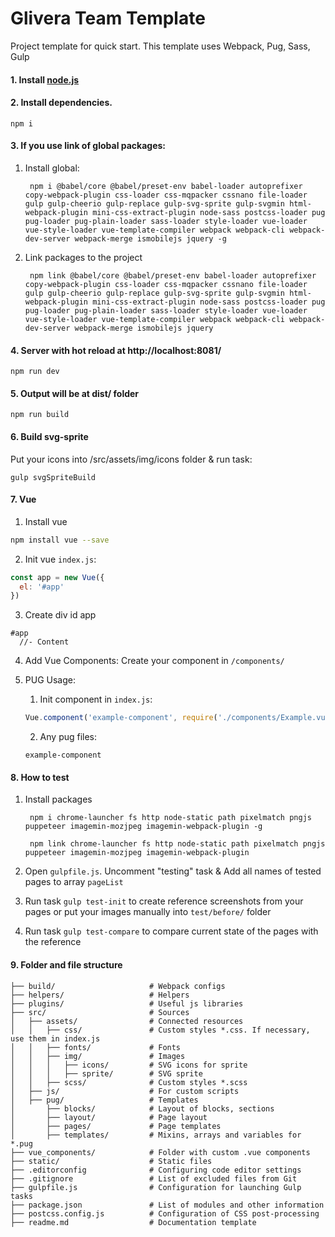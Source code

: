 # Glivera Team Template
Project template for quick start. This template uses Webpack, Pug, Sass, Gulp

#### 1. Install [node.js](https://nodejs.org/)  

#### 2. Install dependencies.

    npm i

#### 3. If you use link of global packages:  
1. Install global:

        npm i @babel/core @babel/preset-env babel-loader autoprefixer copy-webpack-plugin css-loader css-mqpacker cssnano file-loader gulp gulp-cheerio gulp-replace gulp-svg-sprite gulp-svgmin html-webpack-plugin mini-css-extract-plugin node-sass postcss-loader pug pug-loader pug-plain-loader sass-loader style-loader vue-loader vue-style-loader vue-template-compiler webpack webpack-cli webpack-dev-server webpack-merge ismobilejs jquery -g  

2. Link packages to the project  

        npm link @babel/core @babel/preset-env babel-loader autoprefixer copy-webpack-plugin css-loader css-mqpacker cssnano file-loader gulp gulp-cheerio gulp-replace gulp-svg-sprite gulp-svgmin html-webpack-plugin mini-css-extract-plugin node-sass postcss-loader pug pug-loader pug-plain-loader sass-loader style-loader vue-loader vue-style-loader vue-template-compiler webpack webpack-cli webpack-dev-server webpack-merge ismobilejs jquery

#### 4. Server with hot reload at http://localhost:8081/

    npm run dev

#### 5. Output will be at dist/ folder

    npm run build

#### 6. Build svg-sprite

Put your icons into /src/assets/img/icons folder & run task:

    gulp svgSpriteBuild

#### 7. Vue
1. Install vue
``` bash
npm install vue --save
```
2. Init vue `index.js`:
``` js
const app = new Vue({
  el: '#app'
})
```
3. Create div id app
``` pug
#app
  //- Content
```
4. Add Vue Components:
Create your component in `/components/`

5. PUG Usage:
	1. Init component in `index.js`:
	``` js
	Vue.component('example-component', require('./components/Example.vue').default)
	```
	2. Any pug files:
	``` pug
	example-component
	```

#### 8. How to test

1. Install packages

        npm i chrome-launcher fs http node-static path pixelmatch pngjs puppeteer imagemin-mozjpeg imagemin-webpack-plugin -g

        npm link chrome-launcher fs http node-static path pixelmatch pngjs puppeteer imagemin-mozjpeg imagemin-webpack-plugin

2. Open `gulpfile.js`. Uncomment "testing" task & Add all names of tested pages to array `pageList` 

3. Run task `gulp test-init` to create reference screenshots from your pages or put your images manually into `test/before/` folder

4. Run task `gulp test-compare` to compare current state of the pages with the reference

#### 9. Folder and file structure
```
├── build/                     # Webpack configs
├── helpers/                   # Helpers
├── plugins/                   # Useful js libraries
├── src/                       # Sources
│   ├── assets/                # Connected resources
│   │   ├── css/               # Custom styles *.css. If necessary, use them in index.js
│   │   ├── fonts/             # Fonts
│   │   ├── img/               # Images
│   │   │   ├── icons/         # SVG icons for sprite
│   │   │   ├── sprite/        # SVG sprite
│   │   ├── scss/              # Custom styles *.scss
│   ├── js/                    # For custom scripts
│   ├── pug/                   # Templates
│       ├── blocks/            # Layout of blocks, sections
│       ├── layout/            # Page layout
│       ├── pages/             # Page templates
│       ├── templates/         # Mixins, arrays and variables for *.pug
├── vue_components/            # Folder with custom .vue components
├── static/                    # Static files
├── .editorconfig              # Configuring code editor settings
├── .gitignore                 # List of excluded files from Git
├── gulpfile.js                # Configuration for launching Gulp tasks
├── package.json               # List of modules and other information
├── postcss.config.js          # Configuration of CSS post-processing
├── readme.md                  # Documentation template
```

